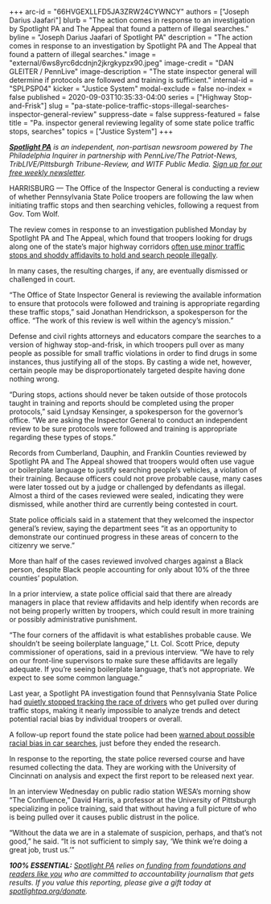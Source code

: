 +++
arc-id = "66HVGEXLLFD5JA3ZRW24CYWNCY"
authors = ["Joseph Darius Jaafari"]
blurb = "The action comes in response to an investigation by Spotlight PA and The Appeal that found a pattern of illegal searches."
byline = "Joseph Darius Jaafari of Spotlight PA"
description = "The action comes in response to an investigation by Spotlight PA and The Appeal that found a pattern of illegal searches."
image = "external/6ws8yrc6dcdnjn2jkrgkypzx90.jpeg"
image-credit = "DAN GLEITER / PennLive"
image-description = "The state inspector general will determine if protocols are followed and training is sufficient."
internal-id = "SPLPSP04"
kicker = "Justice System"
modal-exclude = false
no-index = false
published = 2020-09-03T10:35:33-04:00
series = ["Highway Stop-and-Frisk"]
slug = "pa-state-police-traffic-stops-illegal-searches-inspector-general-review"
suppress-date = false
suppress-featured = false
title = "Pa. inspector general reviewing legality of some state police traffic stops, searches"
topics = ["Justice System"]
+++

<a href="https://www.spotlightpa.org/"><i><b>Spotlight PA</b></i></a><i> is an independent, non-partisan newsroom powered by The Philadelphia Inquirer in partnership with PennLive/The Patriot-News, TribLIVE/Pittsburgh Tribune-Review, and WITF Public Media. </i><a href="https://www.spotlightpa.org/newsletters"><i>Sign up for our free weekly newsletter</i></a><i>.</i>

HARRISBURG — The Office of the Inspector General is conducting a review of whether Pennsylvania State Police troopers are following the law when initiating traffic stops and then searching vehicles, following a request from Gov. Tom Wolf.

The review comes in response to an investigation published Monday by Spotlight PA and The Appeal, which found that troopers looking for drugs along one of the state’s major highway corridors <a href="https://www.spotlightpa.org/news/2020/08/pa-state-police-troopers-highway-stop-and-frisk/" target=_blank>often use minor traffic stops and shoddy affidavits to hold and search people illegally</a>.

In many cases, the resulting charges, if any, are eventually dismissed or challenged in court.

“The Office of State Inspector General is reviewing the available information to ensure that protocols were followed and training is appropriate regarding these traffic stops,” said Jonathan Hendrickson, a spokesperson for the office. “The work of this review is well within the agency’s mission.”

<script src="https://www.spotlightpa.org/embed.js" async></script><div data-spl-embed-version="1" data-spl-src="https://www.spotlightpa.org/embeds/donate/?teaser_text=This%20is%20investigative%20journalism%20that%20gets%20results.%20%3Cb%3ESupport%20Spotlight%20PA%20today.%3C%2Fb%3E&cta_text=YES%2C%20COUNT%20ME%20IN"></div>

Defense and civil rights attorneys and educators compare the searches to a version of highway stop-and-frisk, in which troopers pull over as many people as possible for small traffic violations in order to find drugs in some instances, thus justifying all of the stops. By casting a wide net, however, certain people may be disproportionately targeted despite having done nothing wrong.

“During stops, actions should never be taken outside of those protocols taught in training and reports should be completed using the proper protocols,” said Lyndsay Kensinger, a spokesperson for the governor’s office. “We are asking the Inspector General to conduct an independent review to be sure protocols were followed and training is appropriate regarding these types of stops.”

Records from Cumberland, Dauphin, and Franklin Counties reviewed by Spotlight PA and The Appeal showed that troopers would often use vague or boilerplate language to justify searching people’s vehicles, a violation of their training. Because officers could not prove probable cause, many cases were later tossed out by a judge or challenged by defendants as illegal. Almost a third of the cases reviewed were sealed, indicating they were dismissed, while another third are currently being contested in court.

State police officials said in a statement that they welcomed the inspector general’s review, saying the department sees “it as an opportunity to demonstrate our continued progress in these areas of concern to the citizenry we serve.”

More than half of the cases reviewed involved charges against a Black person, despite Black people accounting for only about 10% of the three counties’ population.

In a prior interview, a state police official said that there are already managers in place that review affidavits and help identify when records are not being properly written by troopers, which could result in more training or possibly administrative punishment.

<script src="https://www.spotlightpa.org/embed.js" async></script><div data-spl-embed-version="1" data-spl-src="https://www.spotlightpa.org/embeds/newsletter/"></div>

“The four corners of the affidavit is what establishes probable cause. We shouldn’t be seeing boilerplate language,” Lt. Col. Scott Price, deputy commissioner of operations, said in a previous interview. “We have to rely on our front-line supervisors to make sure these affidavits are legally adequate. If you’re seeing boilerplate language, that’s not appropriate. We expect to see some common language.”

Last year, a Spotlight PA investigation found that Pennsylvania State Police had <a href="https://www.spotlightpa.org/news/2020/01/pennsylvania-state-police-racial-bias-traffic-stops-vehicle-searches/" target=_blank>quietly stopped tracking the race of drivers</a> who get pulled over during traffic stops, making it nearly impossible to analyze trends and detect potential racial bias by individual troopers or overall.

A follow-up report found the state police had been <a href="https://www.spotlightpa.org/news/2020/01/pennsylvania-state-police-racial-bias-traffic-stops-vehicle-searches/" target=_blank>warned about possible racial bias in car searches</a>, just before they ended the research.

In response to the reporting, the state police reversed course and have resumed collecting the data. They are working with the University of Cincinnati on analysis and expect the first report to be released next year.

In an interview Wednesday on public radio station WESA’s morning show “The Confluence,” David Harris, a professor at the University of Pittsburgh specializing in police training, said that without having a full picture of who is being pulled over it causes public distrust in the police.

“Without the data we are in a stalemate of suspicion, perhaps, and that’s not good,” he said. “It is not sufficient to simply say, ‘We think we’re doing a great job, trust us.’”

<i><b>100% ESSENTIAL:</b></i><i> </i><a href="https://www.spotlightpa.org/"><i>Spotlight PA</i></a><i> relies on</i><a href="https://www.spotlightpa.org/support"><i> funding from foundations and readers like you</i></a><i> who are committed to accountability journalism that gets results. If you value this reporting, please give a gift today at </i><a href="https://www.spotlightpa.org/donate"><i>spotlightpa.org/donate</i></a><i>.</i>

<script src="https://www.spotlightpa.org/embed.js" async></script><div data-spl-embed-version="1" data-spl-src="https://www.spotlightpa.org/embeds/tips/?tip_text=Do%20you%20have%20a%20%3Cb%3Econcern%20about%20the%20Pennsylvania%20State%20Police%3C%2Fb%3E%3F%20Have%20you%20been%20pulled%20over%20and%20searched%20by%20a%20trooper%3F%20Get%20in%20touch.%20"></div>
